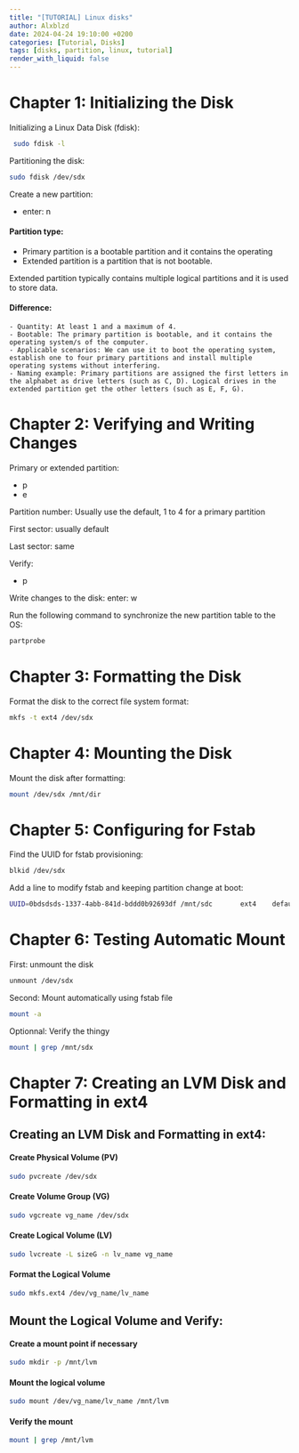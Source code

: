 ```yaml
---
title: "[TUTORIAL] Linux disks"
author: Alxblzd
date: 2024-04-24 19:10:00 +0200
categories: [Tutorial, Disks]
tags: [disks, partition, linux, tutorial]
render_with_liquid: false
---
```


# Chapter 1: Initializing the Disk

Initializing a Linux Data Disk (fdisk):

```bash
 sudo fdisk -l
```
Partitioning the disk:
```bash
sudo fdisk /dev/sdx
```

Create a new partition:
  - enter: n

#### Partition type: 
 - Primary partition is a bootable partition and it contains the operating 
 - Extended partition is a partition that is not bootable.
 
 Extended partition typically contains multiple logical partitions and it is used to store data.
  
#### Difference:
    - Quantity: At least 1 and a maximum of 4.
    - Bootable: The primary partition is bootable, and it contains the operating system/s of the computer.
    - Applicable scenarios: We can use it to boot the operating system, establish one to four primary partitions and install multiple operating systems without interfering.
    - Naming example: Primary partitions are assigned the first letters in the alphabet as drive letters (such as C, D). Logical drives in the extended partition get the other letters (such as E, F, G).

# Chapter 2: Verifying and Writing Changes

Primary or extended partition:
  - p
  - e

Partition number:
  Usually use the default, 1 to 4 for a primary partition

First sector:
  usually default

Last sector:
  same

Verify:
  - p

Write changes to the disk:
  enter: w

Run the following command to synchronize the new partition table to the OS:
```bash
partprobe
```

# Chapter 3: Formatting the Disk

Format the disk to the correct file system format:
```bash
mkfs -t ext4 /dev/sdx
```
# Chapter 4: Mounting the Disk

Mount the disk after formatting:
```bash
mount /dev/sdx /mnt/dir
```
# Chapter 5: Configuring for Fstab

Find the UUID for fstab provisioning:
```bash
blkid /dev/sdx
```
Add a line to modify fstab and keeping partition change at boot:
```bash
UUID=0bdsdsds-1337-4abb-841d-bddd0b92693df /mnt/sdc       ext4    defaults        0 2
```
# Chapter 6: Testing Automatic Mount


First: unmount the disk
```bash
unmount /dev/sdx
```
Second: Mount automatically using fstab file
```bash
mount -a
```

Optionnal: Verify the thingy
```bash
mount | grep /mnt/sdx
```


# Chapter 7: Creating an LVM Disk and Formatting in ext4

## Creating an LVM Disk and Formatting in ext4:

#### Create Physical Volume (PV)
```bash
sudo pvcreate /dev/sdx
```

#### Create Volume Group (VG)
```bash
sudo vgcreate vg_name /dev/sdx
```
#### Create Logical Volume (LV)
```bash
sudo lvcreate -L sizeG -n lv_name vg_name
```
#### Format the Logical Volume
```bash
sudo mkfs.ext4 /dev/vg_name/lv_name
```
## Mount the Logical Volume and Verify:

#### Create a mount point if necessary
```bash
sudo mkdir -p /mnt/lvm
```
#### Mount the logical volume
```bash
sudo mount /dev/vg_name/lv_name /mnt/lvm
```    
#### Verify the mount
```bash
mount | grep /mnt/lvm
```